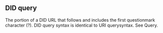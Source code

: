 ## DID query

The portion of a DID URL that follows and includes the first questionmark character (?). DID query syntax is identical to URI querysyntax. See Query.


